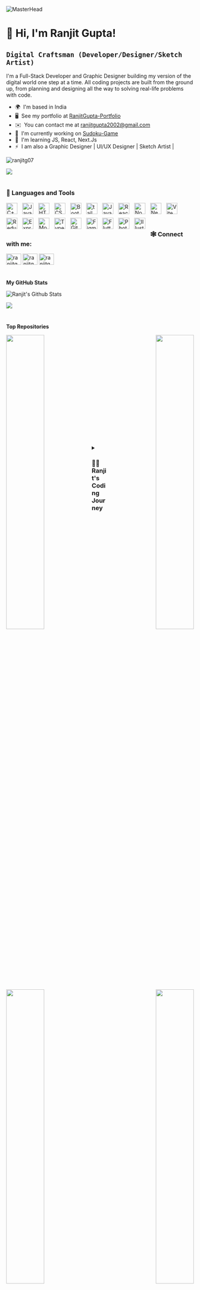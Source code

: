 ![MasterHead](https://media.licdn.com/dms/image/D4D16AQH0dPwZcgwGug/profile-displaybackgroundimage-shrink_350_1400/0/1700405540097?e=1717632000&v=beta&t=uPAwzn2HGBjt2HckvPlf7C7LCUSNVeAzg4cktvdnYxs)

# 👋 Hi, I'm Ranjit Gupta!

**`Digital Craftsman (Developer/Designer/Sketch Artist)`**
-----------------

I'm a Full-Stack Developer and Graphic Designer building my version of the digital world one step at a time. All coding projects are built from the ground up, from planning and designing all the way to solving real-life problems with code.

* 🌍  I'm based in India
* 🖥️  See my portfolio at [RanjitGupta-Portfolio](https://ranjitgupta-portfolio.vercel.app/)
* ✉️  You can contact me at [ranjitgupta2002@gmail.com](mailto:ranjitgupta2002@gmail.com)
* 🚀  I'm currently working on [Sudoku-Game](https://github.com/ranjitg07/Sudoku_Game_JavaScript)
* 🧠  I'm learning JS, React, Next.Js
* ⚡  I am also a Graphic Designer | UI/UX Designer | Sketch Artist |

<p align="left"> <img src="https://komarev.com/ghpvc/?username=ranjitg07&label=Profile%20views&color=0e75b6&style=flat" alt="ranjitg07"/> </p>
<a href="https://www.x.com/RanjitG_07" target="_blank" rel="noreferrer"><img
src="https://img.shields.io/twitter/follow/RanjitG_07?logo=twitter&style=for-the-badge&color=0891b2&labelColor=1c1917"
/></a>

#

### 🧰 Languages and Tools

<img align="left" alt="C++" width="30px" style="padding-right:10px; padding-bottom: 10px;" src="https://raw.githubusercontent.com/danielcranney/readme-generator/main/public/icons/skills/cplusplus-colored.svg" />
<img align="left" alt="Java" width="30px" style="padding-right:10px; padding-bottom: 10px;" src="https://cdn.jsdelivr.net/gh/devicons/devicon/icons/java/java-original.svg"/>
<img align="left" alt="HTML" width="30px" style="padding-right:10px; padding-bottom: 10px;" src="https://cdn.jsdelivr.net/gh/devicons/devicon/icons/html5/html5-plain.svg" />
<img align="left" alt="CSS" width="30px" style="padding-right:10px; padding-bottom: 10px;" src="https://cdn.jsdelivr.net/gh/devicons/devicon/icons/css3/css3-plain.svg" />
<img align="left" alt="Bootstrap" width="30px" style="padding-right:10px; padding-bottom: 10px;" src="https://cdn.jsdelivr.net/gh/devicons/devicon/icons/bootstrap/bootstrap-original.svg" />
<img align="left" alt="tailwind" width="30px" style="padding-right:10px; padding-bottom: 10px;" src="https://raw.githubusercontent.com/danielcranney/readme-generator/main/public/icons/skills/tailwindcss-colored.svg" />
<img align="left" alt="JavaScript" width="30px" style="padding-right:10px; padding-bottom: 10px;" src="https://cdn.jsdelivr.net/gh/devicons/devicon/icons/javascript/javascript-plain.svg" />
<img align="left" alt="React" width="30px" style="padding-right:10px; padding-bottom: 10px;" src="https://cdn.jsdelivr.net/gh/devicons/devicon/icons/react/react-original.svg" />
<img align="left" alt="NodeJS" width="30px" style="padding-right:10px; padding-bottom: 10px;" src="https://cdn.jsdelivr.net/gh/devicons/devicon/icons/nodejs/nodejs-original.svg" />
<img align="left" alt="NextJS" width="30px" style="padding-right:10px; padding-bottom: 10px;" src="https://raw.githubusercontent.com/danielcranney/readme-generator/main/public/icons/skills/nextjs-colored-dark.svg">
<img align="left" alt="Vite" width="30px" style="padding-right:10px; padding-bottom: 10px;" src="https://raw.githubusercontent.com/danielcranney/readme-generator/main/public/icons/skills/vite-colored.svg" />
<img align="left" alt="Redux" width="30px" style="padding-right:10px; padding-bottom: 10px;" src="https://raw.githubusercontent.com/danielcranney/readme-generator/main/public/icons/skills/redux-colored.svg"/>
<img align="left" alt="Express" width="30px" style="padding-right:10px; padding-bottom: 10px;" src="https://raw.githubusercontent.com/danielcranney/readme-generator/main/public/icons/skills/express-colored-dark.svg" />
<img align="left" alt="MongoDB" width="30px" style="padding-right:10px; padding-bottom: 10px;" src="https://raw.githubusercontent.com/danielcranney/readme-generator/main/public/icons/skills/mongodb-colored.svg" />
<img align="left" alt="TypeScript" width="30px" style="padding-right:10px; padding-bottom: 10px;" src="https://cdn.jsdelivr.net/gh/devicons/devicon/icons/typescript/typescript-plain.svg" />
<img align="left" alt="Git" width="30px" style="padding-right:10px; padding-bottom: 10px;" src="https://cdn.jsdelivr.net/gh/devicons/devicon/icons/git/git-original.svg" />
<img align="left" alt="Figma" width="30px" style="padding-right:10px; padding-bottom: 10px;" src="https://cdn.jsdelivr.net/gh/devicons/devicon/icons/figma/figma-original.svg" />
<img align="left" alt="Flutter" width="30px" style="padding-right:10px; padding-bottom: 10px;" src="https://raw.githubusercontent.com/danielcranney/readme-generator/main/public/icons/skills/flutter-colored.svg" />
<img align="left" alt="Photoshop" width="30px" style="padding-right:10px; padding-bottom: 10px;" src="https://cdn.jsdelivr.net/gh/devicons/devicon/icons/photoshop/photoshop-plain.svg" />
<img align="left" alt="Illustrator" width="30px" style="padding-right:10px; padding-bottom: 10px;" src="https://www.vectorlogo.zone/logos/adobe_illustrator/adobe_illustrator-icon.svg" />
<br />
<br />

#

### 🕸️ Connect with me:

<p align="left">
<a href="https://twitter.com/ranjitg_07" target="blank"><img align="center" src="https://raw.githubusercontent.com/rahuldkjain/github-profile-readme-generator/master/src/images/icons/Social/twitter.svg" alt="ranjitg_07" height="30" width="40" /></a>
<a href="https://linkedin.com/in/ranjitg07" target="blank"><img align="center" src="https://raw.githubusercontent.com/rahuldkjain/github-profile-readme-generator/master/src/images/icons/Social/linked-in-alt.svg" alt="ranjitg07" height="30" width="40" /></a>
<a href="https://www.youtube.com/c/ranjitgyt" target="blank"><img align="center" src="https://raw.githubusercontent.com/rahuldkjain/github-profile-readme-generator/master/src/images/icons/Social/youtube.svg" alt="ranjitgyt" height="30" width="40" /></a>
</p>

#

<b>My GitHub Stats</b>

![Ranjit's Github Stats](https://github-readme-stats.vercel.app/api?username=ranjitg07&theme=radical&hide_border=false&show_icons=true)

<a href="http://www.github.com/ranjitg07"><img src="https://github-readme-streak-stats.herokuapp.com/?user=ranjitg07&stroke=ffffff&background=141321&ring=D83A7C&fire=90D7D4&currStreakNum=ffffff&currStreakLabel=90D7D4&sideNums=ffffff&sideLabels=ffffff&dates=ffffff&hide_border=false" /></a>

#

<b>Top Repositories</b>

<div width="100%" align="center"><a href="https://github.com/ranjitg07/travelsphere-tours-travel-website-react" align="left"><img align="left" width="45%" src="https://github-readme-stats.vercel.app/api/pin/?username=ranjitg07&repo=travelsphere-tours-travel-website-react&title_color=D83A7C&text_color=90D7D4&icon_color=D83A7C&bg_color=141321&hide_border=false&locale=en" /></a>
<a href="https://github.com/ranjitg07/tic-tac-toe-multiplayer-react-node-socketio" align="right"><img align="right" width="45%" src="https://github-readme-stats.vercel.app/api/pin/?username=ranjitg07&repo=tic-tac-toe-multiplayer-react-node-socketio&title_color=D83A7C&text_color=90D7D4&icon_color=D83A7C&bg_color=141321&hide_border=false&locale=en" /></a></div><br /><br /><br /><br /><br /><br /><br />

<br />

<div width="100%" align="center"><a href="https://github.com/ranjitg07/sudoku_solver_javaScript" align="left"><img align="left" width="45%" src="https://github-readme-stats.vercel.app/api/pin/?username=ranjitg07&repo=sudoku_solver_javaScript&title_color=D83A7C&text_color=90D7D4&icon_color=D83A7C&bg_color=141321&hide_border=false&locale=en" /></a><a href="https://github.com/ranjitg07/11_javaScript_projects" align="right"><img align="right" width="45%" src="https://github-readme-stats.vercel.app/api/pin/?username=ranjitg07&repo=11_javaScript_projects&title_color=D83A7C&text_color=90D7D4&icon_color=D83A7C&bg_color=141321&hide_border=false&locale=en" /></a></div></div><br /><br /><br /><br /><br /><br /><br />

#

<details>
 <summary><h3>👨‍💻 Ranjit's Coding Journey</h3></summary>
  💻 Tech Love: My fascination with technology started back in 7th STD when I got my hands on my first laptop. Fast forward to today, I specialize in         transforming ideas into immersive online experiences as a Web Developer. </br> 
  💻 Professional Evolution: My journey includes impactful internships at Advent Softwares and Desi QnA, honing my skills as an Assistant Software Developer and Software Engineer respectively. </details>
